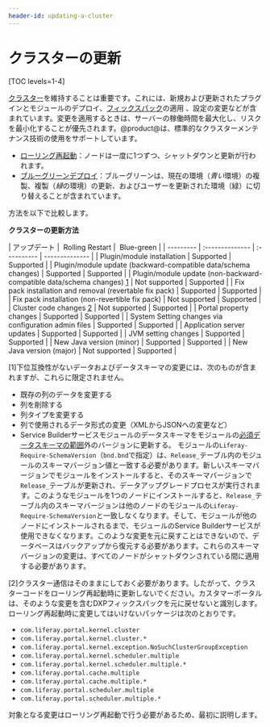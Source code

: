 ```yaml
---
header-id: updating-a-cluster
---
```


# クラスターの更新

[TOC levels=1-4]

[クラスター](/discover/deployment/-/knowledge_base/7-1/liferay-clustering)を維持することは重要です。これには、新規および更新されたプラグインとモジュールのデプロイ、[フィックスパック](/discover/deployment/-/knowledge_base/7-1/maintaining-liferay)の適用 、設定の変更などが含まれています。変更を適用するときは、サーバーの稼働時間を最大化し、リスクを最小化することが優先されます。@product@は、標準的なクラスターメンテナンス技術の使用をサポートしています。

- [ローリング再起動](/discover/deployment/-/knowledge_base/7-1/using-rolling-restarts)：ノードは一度に1つずつ、シャットダウンと更新が行われます。
- [ブルーグリーンデプロイ](/discover/deployment/-/knowledge_base/7-1/other-cluster-update-techniques)：ブルーグリーンは、現在の環境（*青い*環境）の複製、複製（*緑*の環境）の更新、およびユーザーを更新された環境（緑）に切り替えることが含まれています。

方法を以下で比較します。

**クラスターの更新方法**

| アップデート | &nbsp;Rolling Restart | &nbsp;Blue-green |
 |
	--------- | :-------------- | :---------- | -------------- |
| Plugin/module installation | Supported | Supported |
| Plugin/module update (backward-compatible data/schema changes) | Supported | Supported |
| Plugin/module update (non-backward-compatible data/schema changes) [1](#one) | Not supported | Supported |
| Fix pack installation and removal (revertable fix pack) | Supported | Supported |
| Fix pack installation (non-revertible fix pack) | Not supported | Supported |
| Cluster code changes [2](#two) | Not supported | Supported |
| Portal property changes | Supported | Supported |
| System Setting changes via configuration admin files | Supported | Supported |
| Application server updates | Supported | Supported |
| JVM setting changes | Supported | Supported |
| New Java version (minor) | Supported | Supported |
| New Java version (major) | Not supported | Supported |

[<a name="one">1</a>]下位互換性がないデータおよびデータスキーマの変更には、次のものが含まれますが、これらに限定されません。

- 既存の列のデータを変更する
- 列を削除する
- 列タイプを変更する
- 列で使用されるデータ形式の変更（XMLからJSONへの変更など）
- Service Builderサービスモジュールのデータスキーマをモジュールの[必須データスキーマの範囲](/develop/tutorials/-/knowledge_base/7-1/creating-an-upgrade-process-for-your-app#specifying-the-schema-version)外のバージョンに更新する。
モジュールの`Liferay-Require-SchemaVersion`（`bnd.bnd`で指定）は、`Release_`テーブル内のモジュールのスキーマバージョン値と一致する必要があります。新しいスキーマバージョンでモジュールをインストールすると、そのスキーマバージョンで`Release_`テーブルが更新され、データアップグレードプロセスが実行されます。このようなモジュールを1つのノードにインストールすると、`Release_`テーブル内のスキーマバージョンは他のノードのモジュールの`Liferay-Require-SchemaVersion`と一致しなくなります。そして、モジュールが他のノードにインストールされるまで、モジュールのService Builderサービスが使用できなくなります。このような変更を元に戻すことはできないので、データベースはバックアップから復元する必要があります。これらのスキーマバージョンの変更は、すべてのノードがシャットダウンされている間に適用する必要があります。

[<a name="two">2</a>]クラスター通信はそのままにしておく必要があります。したがって、クラスターコードをローリング再起動時に更新しないでください。カスタマーポータルは、そのような変更を含むDXPフィックスパックを元に戻せないと識別します。ローリング再起動時に変更してはいけないパッケージは次のとおりです。

- `com.liferay.portal.kernel.cluster`
- `com.liferay.portal.kernel.cluster.*`
- `com.liferay.portal.kernel.exception.NoSuchClusterGroupException`
- `com.liferay.portal.kernel.scheduler.multiple`
- `com.liferay.portal.kernel.scheduler.multiple.*`
- `com.liferay.portal.cache.multiple`
- `com.liferay.portal.cache.multiple.*`
- `com.liferay.portal.scheduler.multiple`
- `com.liferay.portal.scheduler.multiple.*`

対象となる変更はローリング再起動で行う必要があるため、最初に説明します。
